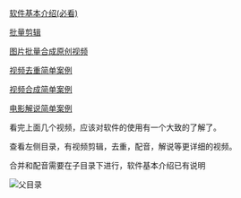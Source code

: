 

[软件基本介绍(必看)](https://www.bilibili.com/video/BV1qv411C7rp/)

[批量剪辑](https://www.bilibili.com/video/BV1mK4y1a7A6/)

[图片批量合成原创视频](https://www.bilibili.com/video/BV11p4y1a7oy/)

[视频去重简单案例](https://www.bilibili.com/video/BV1rt4y1i7hC/)

[视频合成简单案例](https://www.bilibili.com/video/BV1eK4y1a7h6/)

[电影解说简单案例](https://www.bilibili.com/video/BV1wD4y1o7Qt/)

看完上面几个视频，应该对软件的使用有一个大致的了解了。

查看左侧目录，有视频剪辑，去重，配音，解说等更详细的视频。



合并和配音需要在子目录下进行，软件基本介绍已有说明

![父目录](https://images.gitee.com/uploads/images/2020/0922/213758_7ec69574_1093073.png "屏幕截图.png")
